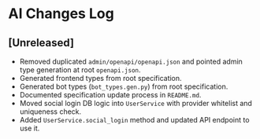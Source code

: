 # AI Changes Log

## [Unreleased]
- Removed duplicated `admin/openapi/openapi.json` and pointed admin type generation at root `openapi.json`.
- Generated frontend types from root specification.
- Generated bot types (`bot_types.gen.py`) from root specification.
- Documented specification update process in `README.md`.
- Moved social login DB logic into `UserService` with provider whitelist and uniqueness check.
- Added `UserService.social_login` method and updated API endpoint to use it.
